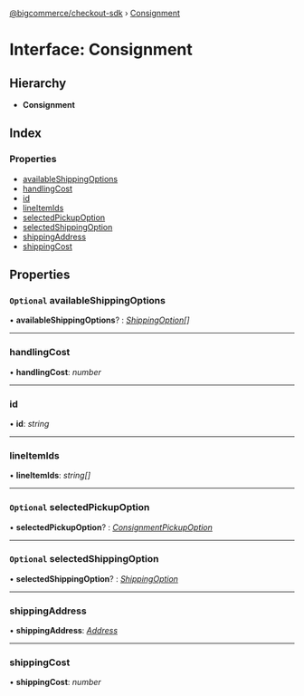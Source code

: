 [@bigcommerce/checkout-sdk](../README.md) › [Consignment](consignment.md)

# Interface: Consignment

## Hierarchy

* **Consignment**

## Index

### Properties

* [availableShippingOptions](consignment.md#optional-availableshippingoptions)
* [handlingCost](consignment.md#handlingcost)
* [id](consignment.md#id)
* [lineItemIds](consignment.md#lineitemids)
* [selectedPickupOption](consignment.md#optional-selectedpickupoption)
* [selectedShippingOption](consignment.md#optional-selectedshippingoption)
* [shippingAddress](consignment.md#shippingaddress)
* [shippingCost](consignment.md#shippingcost)

## Properties

### `Optional` availableShippingOptions

• **availableShippingOptions**? : *[ShippingOption](shippingoption.md)[]*

___

###  handlingCost

• **handlingCost**: *number*

___

###  id

• **id**: *string*

___

###  lineItemIds

• **lineItemIds**: *string[]*

___

### `Optional` selectedPickupOption

• **selectedPickupOption**? : *[ConsignmentPickupOption](consignmentpickupoption.md)*

___

### `Optional` selectedShippingOption

• **selectedShippingOption**? : *[ShippingOption](shippingoption.md)*

___

###  shippingAddress

• **shippingAddress**: *[Address](address.md)*

___

###  shippingCost

• **shippingCost**: *number*
